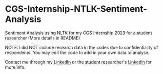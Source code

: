 # CGS-Internship-NTLK-Sentiment-Analysis
Sentiment Analysis using NLTK for my CGS Internship 2023 for a student researcher (More details in README)

NOTE: I did NOT include research data in the codes due to confidentiality of respondents. You may edit the code to add in your own data to analyse. 

Contact me through my [LinkedIn](https://www.linkedin.com/in/kairostay/) or the student researcher's [LinkedIn](https://www.linkedin.com/in/kaeden-l-173ab026b) for more info. 
